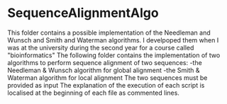 # SequenceAlignmentAlgo
This folder contains a possible implementation of the Needleman and Wunsch and Smith and Waterman algorithms. I develpoped them when I was at the university during the second year for a course called "bioinformatics"
The following folder contains the implementation of two algorithms to perform sequence alignment of two sequences:
-the Needleman & Wunsch algorithm for global alignment
-the Smith & Waterman algorithm for local alignment
The two sequences must be provided as input
The explanation of the execution of each script is localised at the beginning of each file  as commented lines.
